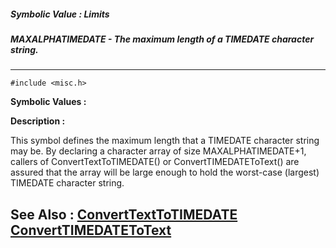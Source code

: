 ##### Symbolic Value : Limits
##### MAXALPHATIMEDATE - The maximum length of a TIMEDATE character string.
---
```
#include <misc.h>
```

**Symbolic Values :**



**Description :**

This symbol defines the maximum length that a TIMEDATE character string may be. By declaring a character array of size MAXALPHATIMEDATE+1, callers of ConvertTextToTIMEDATE() or ConvertTIMEDATEToText() are assured that the array will be large enough to hold the worst-case (largest) TIMEDATE character string.


**See Also :**
[ConvertTextToTIMEDATE](/domino-c-api-docs/reference/Func/ConvertTextToTIMEDATE)
[ConvertTIMEDATEToText](/domino-c-api-docs/reference/Func/ConvertTIMEDATEToText)
---
